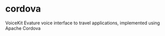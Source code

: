 # cordova
VoiceKit Evature voice interface to travel applications, implemented using Apache Cordova
